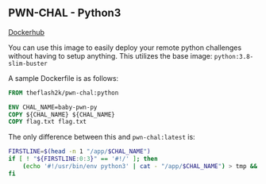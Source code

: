 ## PWN-CHAL - Python3

[Dockerhub](https://hub.docker.com/repository/docker/theflash2k/pwn-chal/)

You can use this image to easily deploy your remote python challenges without having to setup anything. This utilizes the base image: `python:3.8-slim-buster`

A sample Dockerfile is as follows:

```dockerfile
FROM theflash2k/pwn-chal:python

ENV CHAL_NAME=baby-pwn-py
COPY ${CHAL_NAME} ${CHAL_NAME}
COPY flag.txt flag.txt
```

The only difference between this and `pwn-chal:latest` is:

```sh
FIRSTLINE=$(head -n 1 "/app/$CHAL_NAME")
if [ ! "${FIRSTLINE:0:3}" == '#!/' ]; then
    (echo '#!/usr/bin/env python3' | cat - "/app/$CHAL_NAME") > tmp && mv tmp "/app/$CHAL_NAME"
fi
```